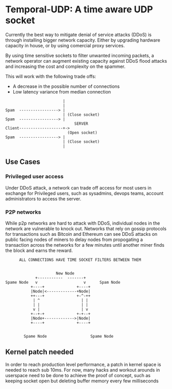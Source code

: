 
# Temporal-UDP: A time aware UDP socket

Currently the best way to mitigate denial of service attacks (DDoS) is through installing bigger network capacity. Either by upgrading hardware capacity in house, or by using comercial proxy services.

By using time sensitive sockets to filter unwanted incoming packets, a network operator can augment existing capacity against DDoS flood attacks and increasing the cost and complexity on the spammer.

This will work with the following trade offs:
* A decrease in the possible number of connections
* Low latency variance from median connection



```
                         |
                         |
Spam  -----------------> |
                         | (Close socket)
Spam  -----------------> |
                              SERVER
Client-------------------+->
                           (Open socket)
Spam  -----------------> |
                         | (Close socket)
                         |
```

## Use Cases

### Privileged user access

Under DDoS attack, a network can trade off access for most users in exchange for Privileged users, such as sysadmins, devops teams, account administrators to access the server.


### P2P networks
While p2p networks are hard to attack with DDoS, individual nodes in the network are vulnerable to knock out. Networks that rely on gossip protocols for transactions such as Bitcoin and Ethereum can see DDoS attacks on public facing nodes of miners to delay nodes from propogating a transaction across the networks for a few minutes until another miner finds the block and earns the reward.

```
      ALL CONNECTIONS HAVE TIME SOCKET FILTERS BETWEEN THEM


                      New Node
             +-----------  -------+
Spame Node   v                    v      Spam Node
           +----+              +----+
           |Node|<-------------+Node|
           ++---+              +-^-++
            | ^                  | |
            | |                  | |
            v |                  | v
           +--+-+              +-+--+
           |Node+------------->|Node|
           +----+              +----+


        Spame Node                   Spame Node
```

## Kernel patch needed
In order to reach production level performance, a patch in kernel space is needed to reach sub 10ms.
For now, many hacks and workout arounds in userspace need to be done to achieve the proof of concept, such as keeping socket open but deleting buffer memory every few milliseconds  